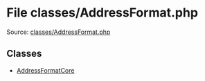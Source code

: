 File classes/AddressFormat.php
=========

Source: [classes/AddressFormat.php](https://github.com/PrestaShop/PrestaShop/blob/1.6.0.10/classes/AddressFormat.php)


Classes
-------

* [AddressFormatCore](class.AddressFormatCore.md)

